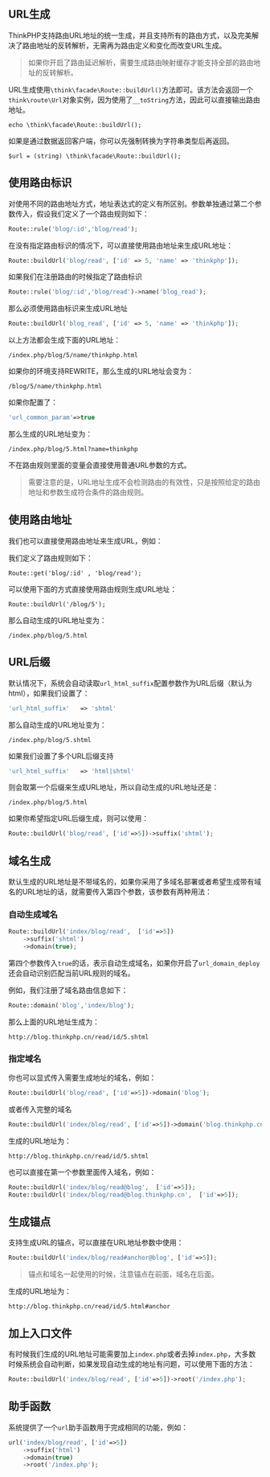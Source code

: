 ## URL生成

ThinkPHP支持路由URL地址的统一生成，并且支持所有的路由方式，以及完美解决了路由地址的反转解析，无需再为路由定义和变化而改变URL生成。

> 如果你开启了路由延迟解析，需要生成路由映射缓存才能支持全部的路由地址的反转解析。

URL生成使用`\think\facade\Route::buildUrl()`方法即可。该方法会返回一个`think\route\Url`对象实例，因为使用了`__toString`方法，因此可以直接输出路由地址。

```
echo \think\facade\Route::buildUrl();
```

如果是通过数据返回客户端，你可以先强制转换为字符串类型后再返回。

```
$url = (string) \think\facade\Route::buildUrl();
```

## 使用路由标识

对使用不同的路由地址方式，地址表达式的定义有所区别。参数单独通过第二个参数传入，假设我们定义了一个路由规则如下：

```php
Route::rule('blog/:id','blog/read');
```

在没有指定路由标识的情况下，可以直接使用路由地址来生成URL地址：

```php
Route::buildUrl('blog/read', ['id' => 5, 'name' => 'thinkphp']);
```

如果我们在注册路由的时候指定了路由标识

```php
Route::rule('blog/:id','blog/read')->name('blog_read');
```

那么必须使用路由标识来生成URL地址

```php
Route::buildUrl('blog_read', ['id' => 5, 'name' => 'thinkphp']);
```

以上方法都会生成下面的URL地址：

```
/index.php/blog/5/name/thinkphp.html
```

如果你的环境支持REWRITE，那么生成的URL地址会变为：

```
/blog/5/name/thinkphp.html
```

如果你配置了：

```php
'url_common_param'=>true
```

那么生成的URL地址变为：

```
/index.php/blog/5.html?name=thinkphp
```

不在路由规则里面的变量会直接使用普通URL参数的方式。

> 需要注意的是，URL地址生成不会检测路由的有效性，只是按照给定的路由地址和参数生成符合条件的路由规则。

## 使用路由地址

我们也可以直接使用路由地址来生成URL，例如：

我们定义了路由规则如下：

```
Route::get('blog/:id' , 'blog/read');
```

可以使用下面的方式直接使用路由规则生成URL地址：

```
Route::buildUrl('/blog/5');
```

那么自动生成的URL地址变为：

```
/index.php/blog/5.html

```

## URL后缀

默认情况下，系统会自动读取`url_html_suffix`配置参数作为URL后缀（默认为html），如果我们设置了：

```php
'url_html_suffix'   => 'shtml'
```

那么自动生成的URL地址变为：

```
/index.php/blog/5.shtml

```

如果我们设置了多个URL后缀支持

```php
'url_html_suffix'   => 'html|shtml'
```

则会取第一个后缀来生成URL地址，所以自动生成的URL地址还是：

```
/index.php/blog/5.html

```

如果你希望指定URL后缀生成，则可以使用：

```php
Route::buildUrl('blog/read', ['id'=>5])->suffix('shtml');
```

## 域名生成

默认生成的URL地址是不带域名的，如果你采用了多域名部署或者希望生成带有域名的URL地址的话，就需要传入第四个参数，该参数有两种用法：

### 自动生成域名

```php
Route::buildUrl('index/blog/read',  ['id'=>5])
    ->suffix('shtml')
    ->domain(true);
```

第四个参数传入`true`的话，表示自动生成域名，如果你开启了`url_domain_deploy`还会自动识别匹配当前URL规则的域名。

例如，我们注册了域名路由信息如下：

```php
Route::domain('blog','index/blog');
```

那么上面的URL地址生成为：

```
http://blog.thinkphp.cn/read/id/5.shtml

```

### 指定域名

你也可以显式传入需要生成地址的域名，例如：

```php
Route::buildUrl('blog/read', ['id'=>5])->domain('blog');
```

或者传入完整的域名

```php
Route::buildUrl('index/blog/read', ['id'=>5])->domain('blog.thinkphp.cn');
```

生成的URL地址为：

```
http://blog.thinkphp.cn/read/id/5.shtml

```

也可以直接在第一个参数里面传入域名，例如：

```php
Route::buildUrl('index/blog/read@blog',  ['id'=>5]);
Route::buildUrl('index/blog/read@blog.thinkphp.cn',  ['id'=>5]);
```

## 生成锚点

支持生成URL的锚点，可以直接在URL地址参数中使用：

```php
Route::buildUrl('index/blog/read#anchor@blog', ['id'=>5]);
```

> 锚点和域名一起使用的时候，注意锚点在前面，域名在后面。

生成的URL地址为：

```
http://blog.thinkphp.cn/read/id/5.html#anchor

```

## 加上入口文件

有时候我们生成的URL地址可能需要加上`index.php`或者去掉`index.php`，大多数时候系统会自动判断，如果发现自动生成的地址有问题，可以使用下面的方法：

```php
Route::buildUrl('index/blog/read', ['id'=>5])->root('/index.php');
```

## 助手函数

系统提供了一个`url`助手函数用于完成相同的功能，例如：

```php
url('index/blog/read', ['id'=>5])
    ->suffix('html')
    ->domain(true)
    ->root('/index.php');
```



